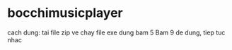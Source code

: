 # bocchimusicplayer

cach dung:
tai file zip ve
chay file exe
dung bam 5
Bam 9 de dung, tiep tuc nhac
